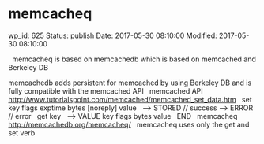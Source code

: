 # memcacheq


wp_id: 625
Status: publish
Date: 2017-05-30 08:10:00
Modified: 2017-05-30 08:10:00

 
memcacheq is based on memcachedb which is based on memcached and Berkeley DB

memcachedb adds persistent for memcached by using Berkeley DB and is fully compatible with the memcached API
 
memcached API http://www.tutorialspoint.com/memcached/memcached_set_data.htm
 
set key flags exptime bytes [noreply] 
value 
 
--> STORED // success
--> ERROR // error
 
get key
 
-->
VALUE key flags bytes
value
 
END
 
memcacheq http://memcachedb.org/memcacheq/
 
memcacheq uses only the get and set verb